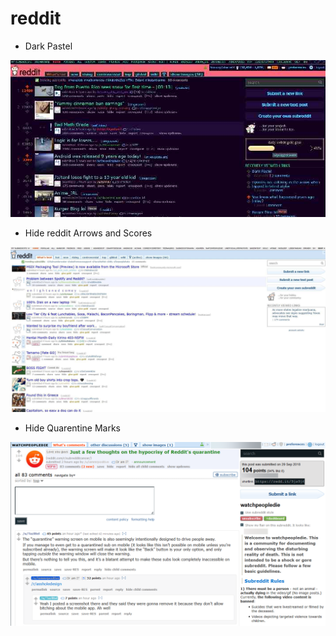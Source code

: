 # reddit 

* Dark Pastel

![Screenshot](https://raw.githubusercontent.com/SlippingGitty/userstyles/main/userstyles%20screenshots/reddit/Dark%20Pastel/148580_after.jpeg)

* Hide reddit Arrows and Scores

![Screenshot](https://raw.githubusercontent.com/SlippingGitty/userstyles/main/userstyles%20screenshots/reddit/Hide%20reddit%20stuff/162847_after.jpeg)

* Hide Quarentine Marks

![Screenshot](https://raw.githubusercontent.com/SlippingGitty/userstyles/main/userstyles%20screenshots/reddit/Hide%20reddit%20stuff/164561_after.png)
